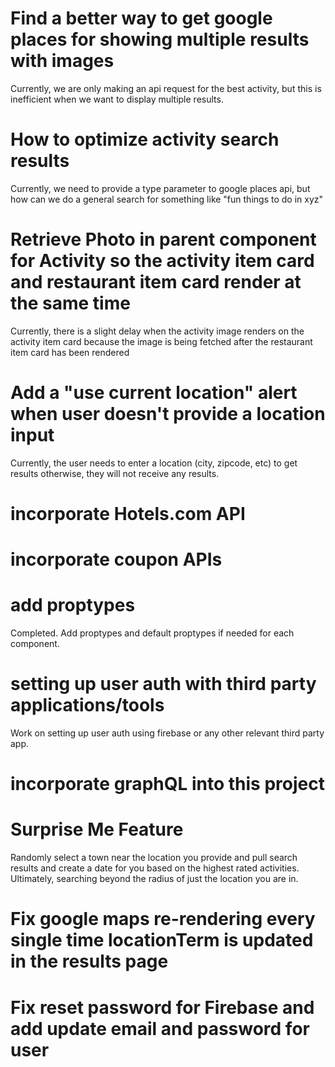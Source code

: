 # Find a better way to get google places for showing multiple results with images

Currently, we are only making an api request for the best activity, but this is inefficient when we want to display multiple results.

# How to optimize activity search results

Currently, we need to provide a type parameter to google places api, but how can we do a general search for something like "fun things to do in xyz"

# Retrieve Photo in parent component for Activity so the activity item card and restaurant item card render at the same time

Currently, there is a slight delay when the activity image renders on the activity item card because the image is being fetched after the restaurant item card has been rendered

# Add a "use current location" alert when user doesn't provide a location input

Currently, the user needs to enter a location (city, zipcode, etc) to get results otherwise, they will not receive any results.

# incorporate Hotels.com API
# incorporate coupon APIs
# add proptypes

Completed. Add proptypes and default proptypes if needed for each component.

# setting up user auth with third party applications/tools

Work on setting up user auth using firebase or any other relevant third party app.

# incorporate graphQL into this project

# Surprise Me Feature

Randomly select a town near the location you provide and pull search results and create a date for you based on the highest rated activities. Ultimately, searching beyond the radius of just the location you are in.

# Fix google maps re-rendering every single time locationTerm is updated in the results page

# Fix reset password for Firebase and add update email and password for user